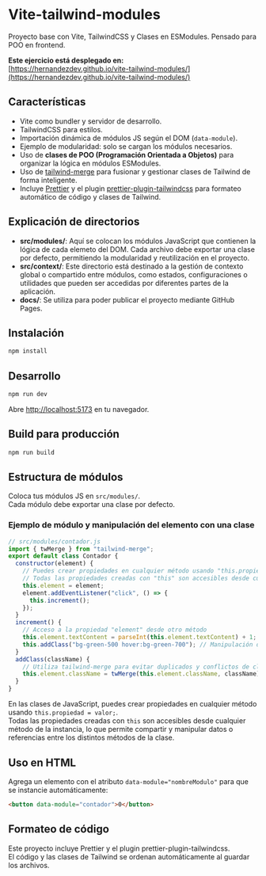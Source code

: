 # Vite-tailwind-modules

Proyecto base con Vite, TailwindCSS y Clases en ESModules. Pensado para POO en frontend.

**Este ejercicio está desplegado en:**  
[https://hernandezdev.github.io/vite-tailwind-modules/](https://hernandezdev.github.io/vite-tailwind-modules/)

## Características

- Vite como bundler y servidor de desarrollo.
- TailwindCSS para estilos.
- Importación dinámica de módulos JS según el DOM (`data-module`).
- Ejemplo de modularidad: solo se cargan los módulos necesarios.
- Uso de **clases de POO (Programación Orientada a Objetos)** para organizar la lógica en módulos ESModules.
- Uso de [tailwind-merge](https://github.com/dcastil/tailwind-merge) para fusionar y gestionar clases de Tailwind de forma inteligente.
- Incluye [Prettier](https://prettier.io/) y el plugin [prettier-plugin-tailwindcss](https://github.com/tailwindlabs/prettier-plugin-tailwindcss) para formateo automático de código y clases de Tailwind.

## Explicación de directorios

- **src/modules/**: Aquí se colocan los módulos JavaScript que contienen la lógica de cada elemeto del DOM. Cada archivo debe exportar una clase por defecto, permitiendo la modularidad y reutilización en el proyecto.
- **src/context/**: Este directorio está destinado a la gestión de contexto global o compartido entre módulos, como estados, configuraciones o utilidades que pueden ser accedidas por diferentes partes de la aplicación.
- **docs/**: Se utiliza para poder publicar el proyecto mediante GitHub Pages.


## Instalación

```bash
npm install
```

## Desarrollo

```bash
npm run dev
```

Abre [http://localhost:5173](http://localhost:5173) en tu navegador.

## Build para producción

```bash
npm run build
```

## Estructura de módulos

Coloca tus módulos JS en `src/modules/`.  
Cada módulo debe exportar una clase por defecto.

### Ejemplo de módulo y manipulación del elemento con una clase

```js
// src/modules/contador.js
import { twMerge } from "tailwind-merge";
export default class Contador {
  constructor(element) {
    // Puedes crear propiedades en cualquier método usando "this.propiedad"
    // Todas las propiedades creadas con "this" son accesibles desde cualquier método de la instancia
    this.element = element;
    element.addEventListener("click", () => {
      this.increment();
    });
  }
  increment() {
    // Acceso a la propiedad "element" desde otro método
    this.element.textContent = parseInt(this.element.textContent) + 1;
    this.addClass("bg-green-500 hover:bg-green-700"); // Manipulación del elemento: añade clases de Tailwind
  }
  addClass(className) {
    // Utiliza tailwind-merge para evitar duplicados y conflictos de clases
    this.element.className = twMerge(this.element.className, className);
  }
}
```

En las clases de JavaScript, puedes crear propiedades en cualquier método usando `this.propiedad = valor;`.  
Todas las propiedades creadas con `this` son accesibles desde cualquier método de la instancia, lo que permite compartir y manipular datos o referencias entre los distintos métodos de la clase.

## Uso en HTML

Agrega un elemento con el atributo `data-module="nombreModulo"` para que se instancie automáticamente:

```html
<button data-module="contador">0</button>
```

## Formateo de código

Este proyecto incluye Prettier y el plugin prettier-plugin-tailwindcss.  
El código y las clases de Tailwind se ordenan automáticamente al guardar los archivos.

